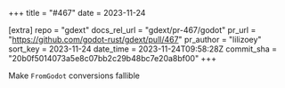 +++
title = "#467"
date = 2023-11-24

[extra]
repo = "gdext"
docs_rel_url = "gdext/pr-467/godot"
pr_url = "https://github.com/godot-rust/gdext/pull/467"
pr_author = "lilizoey"
sort_key = 2023-11-24
date_time = 2023-11-24T09:58:28Z
commit_sha = "20b0f5014073a5e8c07bb2c29b48bc7e20a8bf00"
+++

Make `FromGodot` conversions fallible
